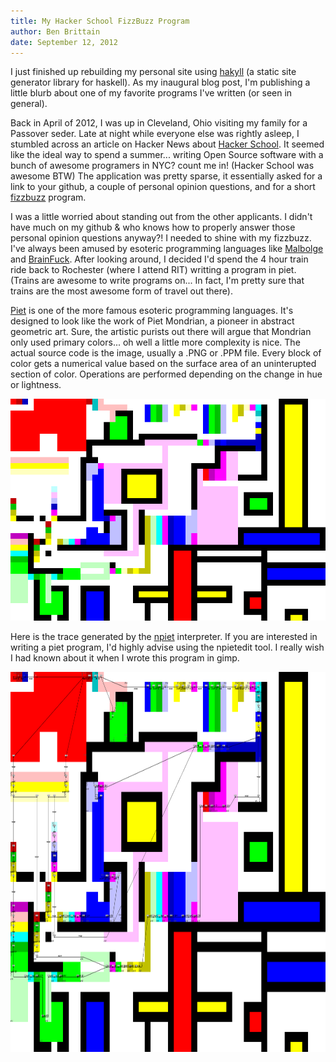 ```yaml
---
title: My Hacker School FizzBuzz Program
author: Ben Brittain
date: September 12, 2012
---
```


I just finished up rebuilding my personal site using [hakyll](https://github.com/jaspervdj/hakyll) (a static site generator library for haskell). As my inaugural blog post, I'm publishing a little blurb about one of my favorite programs I've written (or seen in general).

Back in April of 2012, I was up in Cleveland, Ohio visiting my family for a Passover seder. Late at night while everyone else was rightly asleep, I stumbled across an article on Hacker News about [Hacker School](https://www.hackerschool.com). It seemed like the ideal way to spend a summer... writing Open Source software with a bunch of awesome programers in NYC? count me in! (Hacker School was awesome BTW) The application was pretty sparse, it essentially asked for a link to your github, a couple of personal opinion questions, and for a short [fizzbuzz](http://c2.com/cgi/wiki?FizzBuzzTest) program.

I was a little worried about standing out from the other applicants. I didn't have much on my github & who knows how to properly answer those personal opinion questions anyway?! I needed to shine with my fizzbuzz. I've always been amused by esoteric programming languages like [Malbolge](http://en.wikipedia.org/wiki/Malbolge) and [BrainFuck](http://en.wikipedia.org/wiki/Brainfuck). After looking around, I decided I'd spend the 4 hour train ride back to Rochester (where I attend RIT) writting a program in piet. (Trains are awesome to write programs on... In fact, I'm pretty sure that trains are the most awesome form of travel out there).

[Piet](http://www.dangermouse.net/esoteric/piet.html) is one of the more famous esoteric programming languages. It's designed to look like the work of Piet Mondrian, a pioneer in abstract geometric art. Sure, the artistic purists out there will argue that Mondrian only used primary colors... oh well a little more complexity is nice. The actual source code is the image, usually a .PNG or .PPM file. Every block of color gets a numerical value based on the surface area of an uninterupted section of color. Operations are performed depending on the change in hue or lightness.

<img src=images/fizzbuzzLarge.png>

Here is the trace generated by the [npiet](http://www.bertnase.de/npiet/) interpreter. If you are interested in writing a piet program, I'd highly advise using the npietedit tool. I really wish I had known about it when I wrote this program in gimp.

<img src=images/fizzbuzzTrace.png width=864 height=608>
